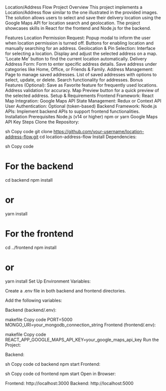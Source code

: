 Location/Address Flow Project
Overview
This project implements a Location/Address flow similar to the one illustrated in the provided images. The solution allows users to select and save their delivery location using the Google Maps API for location search and geolocation. The project showcases skills in React for the frontend and Node.js for the backend.

Features
Location Permission Request:
Popup modal to inform the user when location permission is turned off.
Buttons for enabling location and manually searching for an address.
Geolocation & Pin Selection:
Interface for selecting a location.
Display and adjust the selected address on a map.
'Locate Me' button to find the current location automatically.
Delivery Address Form:
Form to enter specific address details.
Save address under categories like Home, Office, or Friends & Family.
Address Management:
Page to manage saved addresses.
List of saved addresses with options to select, update, or delete.
Search functionality for addresses.
Bonus Features (Optional):
Save as Favorite feature for frequently used locations.
Address validation for accuracy.
Map Preview button for a quick preview of the selected address.
Setup & Requirements
Frontend
Framework: React
Map Integration: Google Maps API
State Management: Redux or Context API
User Authentication: Optional (token-based)
Backend
Framework: Node.js
APIs: Implement backend APIs to support frontend functionalities.
Installation
Prerequisites
Node.js (v14 or higher)
npm or yarn
Google Maps API Key
Steps
Clone the Repository:

sh
Copy code
git clone https://github.com/your-username/location-address-flow.git
cd location-address-flow
Install Dependencies:

sh
Copy code
# For the backend
cd backend
npm install
# or
yarn install

# For the frontend
cd ../frontend
npm install
# or
yarn install
Set Up Environment Variables:

Create a .env file in both backend and frontend directories.

Add the following variables:

Backend (backend/.env):

makefile
Copy code
PORT=5000
MONGO_URI=your_mongodb_connection_string
Frontend (frontend/.env):

makefile
Copy code
REACT_APP_GOOGLE_MAPS_API_KEY=your_google_maps_api_key
Run the Project:

Backend:

sh
Copy code
cd backend
npm start
Frontend:

sh
Copy code
cd frontend
npm start
Open in Browser:

Frontend: http://localhost:3000
Backend: http://localhost:5000